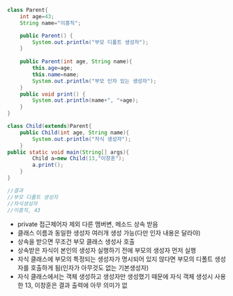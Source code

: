 ```java
class Parent{
	int age=43;
	String name="이흥직";

	public Parent() {
		System.out.println("부모 디폴트 생성자");
	}
	
	public Parent(int age, String name){
		this.age=age; 
		this.name=name;
		System.out.println("부모 인자 있는 생성자");
	}
	public void print() {
		System.out.println(name+", "+age);
	}
}	

class Child(extends)Parent{
	public Child(int age, String name){
		System.out.println("자식 생성자");
	}
public static void main(String[] args){
		Child a=new Child(13,"이창훈");
		a.print();
	}
}

//결과
//부모 디폴트 생성자
//자식생성자
//이흥직, 43

```

- private  접근제어자 제외 다른 맴버변, 메소드 상속 받음
- 클래스 이름과 동일한 생성자 여러개 생성 가능(다만 인자 내용은 달라야)
- 상속을 받으면 무조건 부모 클래스 생성사 호출
- 상속받은 자식이 본인의 생성자 실행하기 전에 부모의 생성자 먼저 실행 
- 자식 클래스에 부모의 특정되는 생성자가 명시되어 있지 않다면 부모의 디폴트 생성자를 호출하게 됨(인자가 아무것도 없는 기본생성자)
- 자식 클래스에서는 객체 생성하고 생성자만 생성했기 때문에 자식 객체 생성시 사용한 13, 이창훈은 결과 출력에 아무 의미가 없